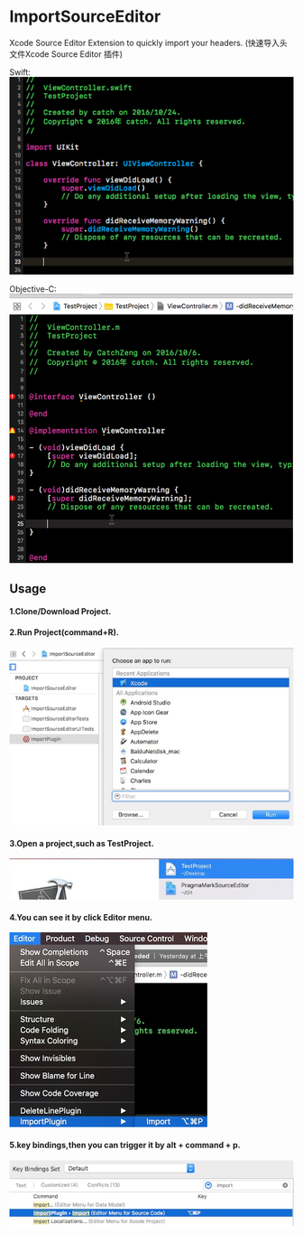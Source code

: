 # ImportSourceEditor
 Xcode Source Editor Extension to quickly import your headers. (快速导入头文件Xcode Source Editor 插件)

Swift:
![SwiftDemo](https://github.com/CatchZeng/ImportSourceEditor/blob/master/swiftDemo.gif)

Objective-C:
![Demo](https://github.com/CatchZeng/ImportSourceEditor/blob/master/demo.gif)

## Usage

#### 1.Clone/Download Project.

#### 2.Run Project(command+R).

![Run](https://github.com/CatchZeng/ImportSourceEditor/blob/master/run.jpg)

#### 3.Open a project,such as TestProject.

![test](https://github.com/CatchZeng/ImportSourceEditor/blob/master/test.jpg)

#### 4.You can see it by click Editor menu.

![editor](https://github.com/CatchZeng/ImportSourceEditor/blob/master/editor.jpg)

#### 5.key bindings,then you can trigger it by alt + command + p.

![bindings](https://github.com/CatchZeng/ImportSourceEditor/blob/master/bindings.jpg)

